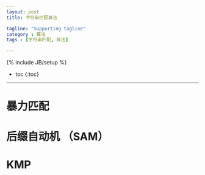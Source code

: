 ```yaml
---
layout: post
title: 字符串匹配算法

tagline: "Supporting tagline"
category : 算法
tags : [字符串匹配, 算法]

---
```

{% include JB/setup %}

* toc
{:toc}

<hr />

# 暴力匹配

# 后缀自动机 （SAM）

# KMP

